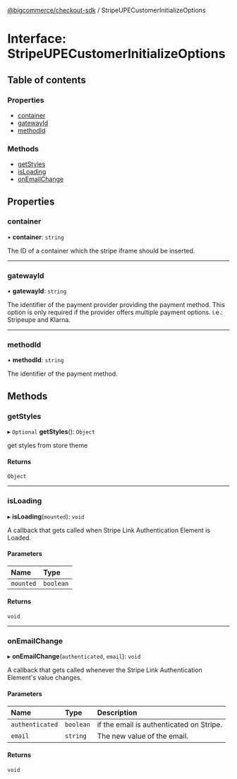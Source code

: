 [@bigcommerce/checkout-sdk](../README.md) / StripeUPECustomerInitializeOptions

# Interface: StripeUPECustomerInitializeOptions

## Table of contents

### Properties

- [container](StripeUPECustomerInitializeOptions.md#container)
- [gatewayId](StripeUPECustomerInitializeOptions.md#gatewayid)
- [methodId](StripeUPECustomerInitializeOptions.md#methodid)

### Methods

- [getStyles](StripeUPECustomerInitializeOptions.md#getstyles)
- [isLoading](StripeUPECustomerInitializeOptions.md#isloading)
- [onEmailChange](StripeUPECustomerInitializeOptions.md#onemailchange)

## Properties

### container

• **container**: `string`

The ID of a container which the stripe iframe should be inserted.

___

### gatewayId

• **gatewayId**: `string`

The identifier of the payment provider providing the payment method. This
option is only required if the provider offers multiple payment options.
i.e.: Stripeupe and Klarna.

___

### methodId

• **methodId**: `string`

The identifier of the payment method.

## Methods

### getStyles

▸ `Optional` **getStyles**(): `Object`

get styles from store theme

#### Returns

`Object`

___

### isLoading

▸ **isLoading**(`mounted`): `void`

A callback that gets called when Stripe Link Authentication Element is Loaded.

#### Parameters

| Name | Type |
| :------ | :------ |
| `mounted` | `boolean` |

#### Returns

`void`

___

### onEmailChange

▸ **onEmailChange**(`authenticated`, `email`): `void`

A callback that gets called whenever the Stripe Link Authentication Element's value changes.

#### Parameters

| Name | Type | Description |
| :------ | :------ | :------ |
| `authenticated` | `boolean` | if the email is authenticated on Stripe. |
| `email` | `string` | The new value of the email. |

#### Returns

`void`
